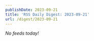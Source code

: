 ```yaml
---
publishDate: 2023-09-21
title: 'RSS Daily Digest: 2023-09-21'
url: /digest/2023-09-21
---
```


_No feeds today!_
